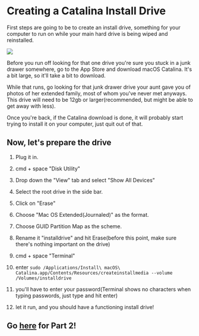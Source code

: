 # Creating a Catalina Install Drive

First steps are going to be to create an install drive, something for your computer to run on while your main hard drive is being wiped and reinstalled.

![](https://i.redd.it/m8c20gchf7231.jpg)

Before you run off looking for that one drive you're sure you stuck in a junk drawer somewhere, go to the App Store and download macOS Catalina. It's a bit large, so it'll take a bit to download.

While that runs, go looking for that junk drawer drive your aunt gave you of photos of her extended family, most of whom you've never met anyways. This drive will need to be 12gb or larger(recommended, but might be able to get away with less).

Once you're back, if the Catalina download is done, it will probably start trying to install it on your computer, just quit out of that.

## Now, let's prepare the drive

1. Plug it in.

2. cmd + space "Disk Utility"

3. Drop down the "View" tab and select "Show All Devices"

4. Select the root drive in the side bar.

5. Click on "Erase"

6. Choose "Mac OS Extended(Journaled)" as the format.

7. Choose GUID Partition Map as the scheme.

8. Rename it "installdrive" and hit Erase(before this point, make sure there's nothing important on the drive)

9. cmd + space "Terminal"

10. enter `sudo /Applications/Install\ macOS\ Catalina.app/Contents/Resources/createinstallmedia --volume /Volumes/installdrive`

11. you'll have to enter your password(Terminal shows no characters when typing passwords, just type and hit enter)

12. let it run, and you should have a functioning install drive!

## Go [here]() for Part 2!
